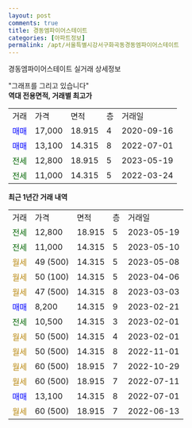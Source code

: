 ```yaml
---
layout: post
comments: true
title: 경동엠파이어스테이트
categories: [아파트정보]
permalink: /apt/서울특별시강서구화곡동경동엠파이어스테이트
---
```


경동엠파이어스테이트 실거래 상세정보

<script type="text/javascript">
  google.charts.load('current', {'packages':['line', 'corechart']});
  google.charts.setOnLoadCallback(drawChart);

  function drawChart() {
    var data = new google.visualization.DataTable();
    data.addColumn('date', '거래일');
    data.addColumn('number', "매매");
    data.addColumn('number', "전세");
    data.addColumn('number', "전매");

    data.addRows([[new Date(Date.parse("2023-05-19")), null, 12800, null], [new Date(Date.parse("2023-05-10")), null, 11000, null], [new Date(Date.parse("2023-05-08")), null, null, null], [new Date(Date.parse("2023-04-06")), null, null, null], [new Date(Date.parse("2023-03-03")), null, null, null], [new Date(Date.parse("2023-02-21")), 8200, null, null], [new Date(Date.parse("2023-02-01")), null, 10500, null], [new Date(Date.parse("2023-02-01")), null, null, null], [new Date(Date.parse("2022-11-01")), null, null, null], [new Date(Date.parse("2022-10-29")), null, null, null], [new Date(Date.parse("2022-07-11")), null, null, null], [new Date(Date.parse("2022-07-01")), 13100, null, null], [new Date(Date.parse("2022-06-13")), null, null, null]]);

    var options = {
      hAxis: {
        format: 'yyyy/MM/dd'
      },    
      lineWidth: 0,
      pointsVisible: true,    
      title: '최근 1년간 유형별 실거래가 분포',
      legend: { position: 'bottom' }
    };

    var formatter = new google.visualization.NumberFormat({pattern:'###,###'} );
    formatter.format(data, 1);
    formatter.format(data, 2);
    
    setTimeout(function() {
        var chart = new google.visualization.LineChart(document.getElementById('columnchart_material'));
        chart.draw(data, (options));
        document.getElementById('loading').style.display = 'none';
    }, 200);
  }
</script>


<div id="loading" style="z-index:20; display: block; margin-left: 0px">"그래프를 그리고 있습니다"</div>
<div id="columnchart_material" style="width: 95%; margin-left: 0px; display: block"></div>
<!-- contents start -->
<b>역대 전용면적, 거래별 최고가</b>
<table class="sortable">
    <tr>
      <td>거래</td>
      <td>가격</td>
      <td>면적</td>
      <td>층</td>
      <td>거래일</td>
    </tr>
        <tr>
          <td><a style="color: blue">매매</a></td>
          <td>17,000</td>
          <td>18.915</td>
          <td>4</td>
          <td>2020-09-16</td>
        </tr>            <tr>
          <td><a style="color: blue">매매</a></td>
          <td>13,100</td>
          <td>14.315</td>
          <td>8</td>
          <td>2022-07-01</td>
        </tr>        
        <tr>
              <td><a style="color: darkgreen">전세</a></td>
              <td>12,800</td>
              <td>18.915</td>
              <td>5</td>
              <td>2023-05-19</td>
            </tr>            <tr>
              <td><a style="color: darkgreen">전세</a></td>
              <td>11,000</td>
              <td>14.315</td>
              <td>5</td>
              <td>2022-03-24</td>
            </tr>        
    
</table>

<b>최근 1년간 거래 내역</b>

<table class="sortable">
    <tr>
      <td>거래</td>
      <td>가격</td>
      <td>면적</td>
      <td>층</td>
      <td>거래일</td>
    </tr>
    <tr>
      <td><a style="color: darkgreen">전세</a></td>
      <td>12,800</td>
      <td>18.915</td>
      <td>5</td>
      <td>2023-05-19</td>
    </tr>          <tr>
      <td><a style="color: darkgreen">전세</a></td>
      <td>11,000</td>
      <td>14.315</td>
      <td>5</td>
      <td>2023-05-10</td>
    </tr>          <tr>
      <td><a style="color: darkgoldenrod">월세</a></td>
      <td>49 (500)</td>
      <td>14.315</td>
      <td>5</td>
      <td>2023-05-08</td>
    </tr>          <tr>
      <td><a style="color: darkgoldenrod">월세</a></td>
      <td>50 (100)</td>
      <td>14.315</td>
      <td>5</td>
      <td>2023-04-06</td>
    </tr>          <tr>
      <td><a style="color: darkgoldenrod">월세</a></td>
      <td>47 (500)</td>
      <td>14.315</td>
      <td>8</td>
      <td>2023-03-03</td>
    </tr>          <tr>
      <td><a style="color: blue">매매</a></td>
      <td>8,200</td>
      <td>14.315</td>
      <td>9</td>
      <td>2023-02-21</td>
    </tr>          <tr>
      <td><a style="color: darkgreen">전세</a></td>
      <td>10,500</td>
      <td>14.315</td>
      <td>3</td>
      <td>2023-02-01</td>
    </tr>          <tr>
      <td><a style="color: darkgoldenrod">월세</a></td>
      <td>50 (500)</td>
      <td>14.315</td>
      <td>4</td>
      <td>2023-02-01</td>
    </tr>          <tr>
      <td><a style="color: darkgoldenrod">월세</a></td>
      <td>50 (500)</td>
      <td>14.315</td>
      <td>8</td>
      <td>2022-11-01</td>
    </tr>          <tr>
      <td><a style="color: darkgoldenrod">월세</a></td>
      <td>60 (500)</td>
      <td>18.915</td>
      <td>7</td>
      <td>2022-10-29</td>
    </tr>          <tr>
      <td><a style="color: darkgoldenrod">월세</a></td>
      <td>60 (500)</td>
      <td>18.915</td>
      <td>7</td>
      <td>2022-07-11</td>
    </tr>          <tr>
      <td><a style="color: blue">매매</a></td>
      <td>13,100</td>
      <td>14.315</td>
      <td>8</td>
      <td>2022-07-01</td>
    </tr>          <tr>
      <td><a style="color: darkgoldenrod">월세</a></td>
      <td>60 (500)</td>
      <td>18.915</td>
      <td>7</td>
      <td>2022-06-13</td>
    </tr>      </table>
<!-- contents end -->    

